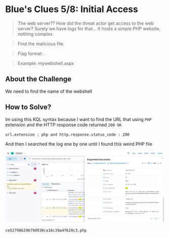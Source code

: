 # Blue's Clues 5/8: Initial Access
> The web server?? How did the threat actor get access to the web server? Surely we have logs for that... It hosts a simple PHP website, nothing complex.

> Find the malicious file.

> Flag format: <filename>.<fileextension>

> Example: mywebshell.aspx

## About the Challenge
We need to find the name of the webshell

## How to Solve?
Im using this KQL syntax because I want to find the URL that using `PHP` extension and the HTTP response code returned `200 OK`

```
url.extension : php and http.response.status_code : 200
```

And then I searched the log one by one until I found this weird PHP file

![flag](images/flag.png)

```
ce52790629679d930ca16c39a4f619c3.php
```